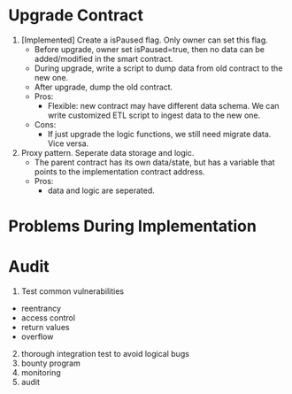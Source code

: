 # Upgrade Contract
1. [Implemented] Create a isPaused flag. Only owner can set this flag. 
    * Before upgrade, owner set isPaused=true, then no data can be added/modified in the smart contract. 
    * During upgrade, write a script to dump data from old contract to the new one.
    * After upgrade, dump the old contract.
    * Pros:
        * Flexible: new contract may have different data schema. We can write customized ETL script to ingest data to the new one.
    * Cons:
        * If just upgrade the logic functions, we still need migrate data. Vice versa.
2. Proxy pattern. Seperate data storage and logic.
    * The parent contract has its own data/state, but has a variable that points to the implementation contract address. 
    * Pros:
        * data and logic are seperated.

# Problems During Implementation

# Audit
1. Test common vulnerabilities
* reentrancy
* access control
* return values
* overflow
2. thorough integration test to avoid logical bugs
3. bounty program
4. monitoring
5. audit
